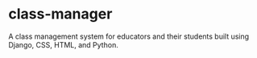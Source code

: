 # class-manager
A class management system for educators and their students built using Django, CSS, HTML, and Python.
